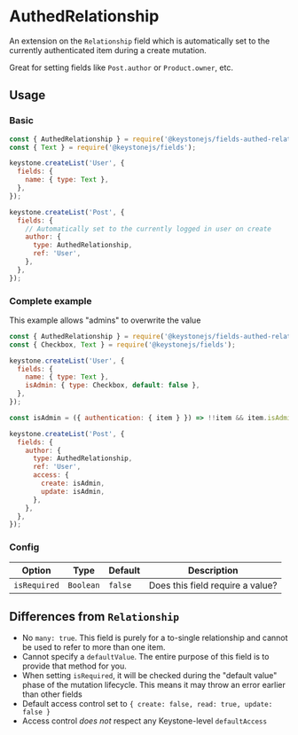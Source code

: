 <!--[meta]
section: api
subSection: field-types
title: AuthedRelationship
[meta]-->

# AuthedRelationship

An extension on the `Relationship` field which is automatically set to the
currently authenticated item during a create mutation.

Great for setting fields like `Post.author` or `Product.owner`, etc.

## Usage

### Basic

```js
const { AuthedRelationship } = require('@keystonejs/fields-authed-relationship');
const { Text } = require('@keystonejs/fields');

keystone.createList('User', {
  fields: {
    name: { type: Text },
  },
});

keystone.createList('Post', {
  fields: {
    // Automatically set to the currently logged in user on create
    author: {
      type: AuthedRelationship,
      ref: 'User',
    },
  },
});
```

### Complete example

This example allows "admins" to overwrite the value

```js
const { AuthedRelationship } = require('@keystonejs/fields-authed-relationship');
const { Checkbox, Text } = require('@keystonejs/fields');

keystone.createList('User', {
  fields: {
    name: { type: Text },
    isAdmin: { type: Checkbox, default: false },
  },
});

const isAdmin = ({ authentication: { item } }) => !!item && item.isAdmin;

keystone.createList('Post', {
  fields: {
    author: {
      type: AuthedRelationship,
      ref: 'User',
      access: {
        create: isAdmin,
        update: isAdmin,
      },
    },
  },
});
```

### Config

| Option       | Type      | Default | Description                      |
| ------------ | --------- | ------- | -------------------------------- |
| `isRequired` | `Boolean` | `false` | Does this field require a value? |

## Differences from `Relationship`

- No `many: true`. This field is purely for a to-single relationship and cannot
  be used to refer to more than one item.
- Cannot specify a `defaultValue`. The entire purpose of this field is to
  provide that method for you.
- When setting `isRequired`, it will be checked during the "default value" phase
  of the mutation lifecycle. This means it may throw an error earlier than other
  fields
- Default access control set to `{ create: false, read: true, update: false }`
- Access control _does not_ respect any Keystone-level `defaultAccess`
